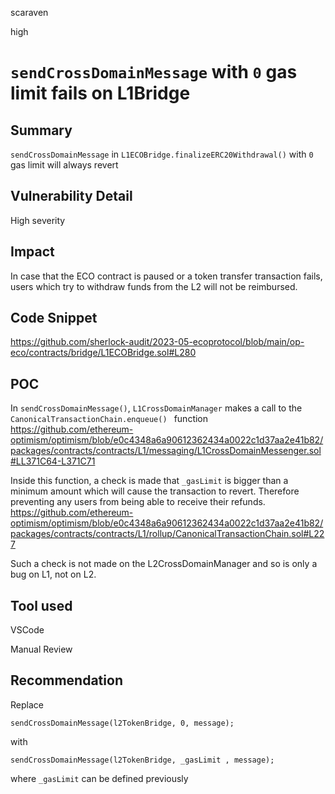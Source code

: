 scaraven

high

# `sendCrossDomainMessage` with `0` gas limit fails on L1Bridge

## Summary
`sendCrossDomainMessage` in `L1ECOBridge.finalizeERC20Withdrawal()` with `0` gas limit will always revert 
## Vulnerability Detail
High severity 
## Impact
In case that the ECO contract is paused or a token transfer transaction fails, users which try to withdraw funds from the L2 will not be reimbursed.
## Code Snippet
https://github.com/sherlock-audit/2023-05-ecoprotocol/blob/main/op-eco/contracts/bridge/L1ECOBridge.sol#L280

## POC
In `sendCrossDomainMessage()`, `L1CrossDomainManager` makes a call to the `CanonicalTransactionChain.enqueue() ` function
https://github.com/ethereum-optimism/optimism/blob/e0c4348a6a90612362434a0022c1d37aa2e41b82/packages/contracts/contracts/L1/messaging/L1CrossDomainMessenger.sol#LL371C64-L371C71

Inside this function, a check is made that `_gasLimit` is bigger than a minimum amount which will cause the transaction to revert. Therefore preventing any users from being able to receive their refunds.
https://github.com/ethereum-optimism/optimism/blob/e0c4348a6a90612362434a0022c1d37aa2e41b82/packages/contracts/contracts/L1/rollup/CanonicalTransactionChain.sol#L227

Such a check is not made on the L2CrossDomainManager and so is only a bug on L1, not on L2.

## Tool used
VSCode

Manual Review

## Recommendation
Replace
```solidity
sendCrossDomainMessage(l2TokenBridge, 0, message);
```
with
```solidity
sendCrossDomainMessage(l2TokenBridge, _gasLimit , message);
```
where `_gasLimit` can be defined previously